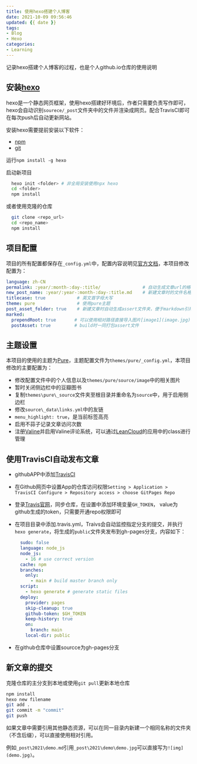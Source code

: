 ```yaml
---
title: 使用hexo搭建个人博客
date: 2021-10-09 09:56:46
updated: {{ date }}
tags: 
- Blog
- Hexo
categories:
- Learning
---
```

记录hexo搭建个人博客的过程，也是个人github.io仓库的使用说明

## 安装[hexo](https://hexo.io/zh-cn/docs/)

hexo是一个静态网页框架，使用hexo搭建好环境后，作者只需要负责写作即可，hexo会自动识别`sourece/_post`文件夹中的文件并渲染成网页。配合TravisCI即可在每次push后自动更新网站。

安装hexo需要提前安装以下软件：

* [npm](https://nodejs.org/en/download/)
* [git](https://git-scm.com/downloads)
  
运行`npm install -g hexo`

启动新项目

```bash
  hexo init <folder> # 非全局安装使用npx hexo
  cd <folder>
  npm install
```

或者使用克隆的仓库

```bash
  git clone <repo_url>
  cd <repo_name>
  npm install
```

## 项目配置

项目的所有配置都保存在`_config.yml`中，配置内容说明见[官方文档](https://hexo.io/zh-cn/docs/configuration)，本项目修改配置为：

```yml
language: zh-CN
permalink: :year/:month-:day-:title/                # 自动生成文章url的格式
new_post_name: :year/:year-:month-:day-:title.md    # 新建文章时的文件名格式
titlecase: true            # 英文首字母大写
theme: pure                # 使用pure主题
post_asset_folder: true    # 新建文章时自动生成assert文件夹，便于markdown引用图片等资源
marked:
  prependRoot: true       # 可以使用相对路径直接导入图片[image1](image.jpg)
  postAsset: true         # build时一同打包assert文件
```

## 主题设置

本项目的使用的主题为[Pure](https://github.com/cofess/hexo-theme-pure)，主题配置文件为`themes/pure/_config.yml`，本项目修改的主要配置为：

* 修改配置文件中的个人信息以及`themes/pure/source/image`中的相关图片
* 暂时关闭侧边栏中的豆瓣图书
* 复制`themes\pure\_source`文件夹至根目录并重命名为`source`中，用于启用侧边栏
* 修改`source\_data\links.yml`中的友链
* `menu_highlight: true`，是当前标签高亮
* 启用不蒜子记录文章访问次数
* 注册[Valine](https://valine.js.org/)并启用Valine评论系统，可以通过[LeanCloud](https://console.leancloud.cn/apps)的应用中的class进行管理

## 使用TravisCI自动发布文章

* githubAPP中添加[TravisCI](https://github.com/marketplace/travis-ci)
* 在Github网页中设置App的仓库访问权限`Setting > Application > TravisCI Configure > Repository access > choose GitPages Repo`
* 登录[Travis官网](https://www.travis-ci.com/)，同步仓库，在设置中添加环境变量`GH_TOKEN`， value为github生成的token，只需要开通repo权限即可
* 在项目目录中添加.travis.yml，Traivs会自动监控指定分支的提交，并执行`hexo generate`，将生成的`public`文件夹发布到gh-pages分支，内容如下：

  ```yml
    sudo: false
    language: node_js
    node_js:
      - 16 # use correct version
    cache: npm
    branches:
      only:
        - main # build master branch only
    script:
      - hexo generate # generate static files
    deploy:
      provider: pages
      skip-cleanup: true
      github-token: $GH_TOKEN
      keep-history: true
      on:
        branch: main
      local-dir: public
  ```
  
* 在github仓库中设置sourcce为gh-pages分支

## 新文章的提交

克隆仓库的主分支到本地或使用`git pull`更新本地仓库

```bash
npm install
hexo new filename
git add .
git commit -m "commit"
git push
```

如果文章中需要引用其他静态资源，可以在同一目录内新建一个相同名称的文件夹（不含后缀），可以直接使用相对引用。

例如`_post\2021\demo.md`引用`_post\2021\demo\demo.jpg`可以直接写为`![img](demo.jpg)`。
